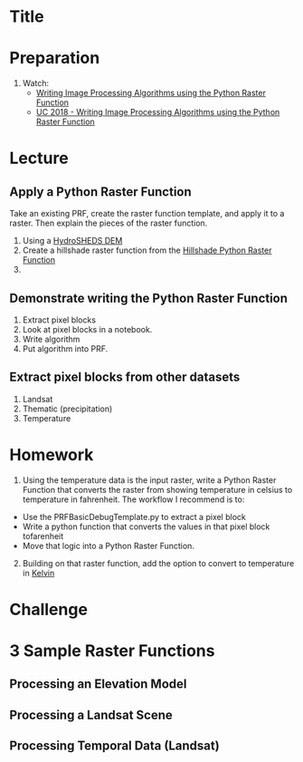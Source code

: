 # Title

# Preparation
1. Watch:
    - [Writing Image Processing Algorithms using the Python Raster Function](https://www.esri.com/videos/watch?videoid=OgwnKRrVHN0)
    - [UC 2018 - Writing Image Processing Algorithms using the Python Raster Function](https://www.esri.com/videos/watch?videoid=FenT61l-xyQ&title=writing-image-processing-algorithms-using-the-python-raster-function)

# Lecture
## Apply a Python Raster Function
Take an existing PRF, create the raster function template, and apply it to a raster. Then explain the pieces of the raster function.
1. Using a [HydroSHEDS DEM](https://hydrosheds.cr.usgs.gov/dataavail.php)
2. Create a hillshade raster function from the [Hillshade Python Raster Function](https://github.com/Esri/raster-functions/blob/master/functions/Hillshade.py)
3.

## Demonstrate writing the Python Raster Function
1. Extract pixel blocks
2. Look at pixel blocks in a notebook.
3. Write algorithm
4. Put algorithm into PRF.

## Extract pixel blocks from other datasets
1. Landsat
2. Thematic (precipitation)
3. Temperature

# Homework
1. Using the temperature data is the input raster, write a Python Raster Function that converts the raster from showing temperature in celsius to temperature in fahrenheit. The workflow I recommend is to:
- Use the PRFBasicDebugTemplate.py to extract a pixel block
- Write a python function that converts the values in that pixel block tofarenheit
- Move that logic into a Python Raster Function.

2. Building on that raster function, add the option to convert to temperature in [Kelvin](https://www.rapidtables.com/convert/temperature/how-celsius-to-kelvin.html)

# Challenge

# 3 Sample Raster Functions
## Processing an Elevation Model

## Processing a Landsat Scene

## Processing Temporal Data (Landsat)
